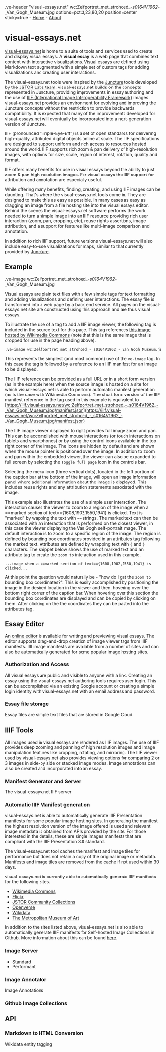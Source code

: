 .ve-header "visual-essays.net" wc:Zelfportret_met_strohoed_-_s0164V1962_-_Van_Gogh_Museum.jpg options=pct:3,23,80,20 position=center sticky=true
    - [Home](/)
    - [About](/about)

# visual-essays.net

[visual-essays.net](https://visual-essays.net) is  home to a suite of tools and services used to create and display visual essays.  A __visual essay__ is a  web page that combines text content with interactive visualizations.  Visual essays are defined using Markdown text augmented with a simple set of custom tags for adding visualizations and creating user interactions.

The visual-essays.net tools were inspired by the [Juncture](https://juncture-digital.org) tools developed by the [JSTOR Labs team](https://labs.jstor.org).  visual-essays.net builds on the concepts represented in Juncture, providing improvements in essay authoring and the use of [IIIF (International Image Interoperability Framework)](https://iiif.io) images.  visual-essays.net provides an environment for evolving and improving the Juncture concepts without the restriction to provide backwards compatibility.  It is expected that many of the improvements developed for visual-essays.net will eventually be incorporated into a next-generation version of Juncture.

IIIF (pronounced “Triple-Eye-Eff”) is a set of open standards for delivering high-quality, attributed digital objects online at scale. The IIIF specifications are designed to support uniform and rich access to resources hosted around the world. IIIF supports rich zoom & pan delivery of high-resolution images, with options for size, scale, region of interest, rotation, quality and format.

IIIF offers many benefits for use in visual essays beyond the ability to just zoom & pan high-resolution images.  For visual essays the IIIF support for attribution and annotation are especially useful.

While offering many benefits, finding, creating, and using IIIF images can be daunting.  That's where the visual-essays.net tools come in.  They are designed to make this as easy as possible.  In many cases as easy as dragging an image from a file hosting site into the visual essays editor.  Behind the scenes the visual-essays.net software performs the work needed to turn a simple image into an IIIF resource providing rich user interaction (zoom, pan, cropping, etc), reuse rights assertions, image attribution, and a support for features like multi-image comparison and annotation.

In addition to rich IIIF support, future versions visual-essays.net will also include easy-to-use visualizations for maps, similar to that currently provided by [Juncture](https://juncture-digital.org).

## Example

.ve-image wc:Zelfportret_met_strohoed_-_s0164V1962_-_Van_Gogh_Museum.jpg

Visual essays are plain text files with a few simple tags for text formatting and adding visualizations and defining user interactions.  The essay file is transformed into a web page by a back end service.  All pages on the visual-essays.net site are constructed using this approach and are thus visual essays.

To illustrate the use of a tag to add a IIIF image viewer, the following tag is included in the source text for this page.  This tag references [this image hosted by Wikimedia Commons](https://commons.wikimedia.org/wiki/File:Zelfportret_met_strohoed_-_s0164V1962_-_Van_Gogh_Museum.jpg) (note that this is the same image that is cropped for use in the page heading above).

```html
.ve-image wc:Zelfportret_met_strohoed_-_s0164V1962_-_Van_Gogh_Museum.jpg
```

This represents the simplest (and most common) use of the `ve-image` tag.  In this case the tag is followed by a reference to an IIIF manifest for an image to be displayed.

The IIIF reference can be provided as a full URL or in a short form version (as in the example here) when the source image is hosted on a site for which visual-essays.net is able to perform automatic manifest generation (as is the case with Wikimedia Commons).  The short form version of the IIIF manifest reference in the tag used in this example is equivalent to [https://iiif.visual-essays.net/wc:Zelfportret_met_strohoed_-_s0164V1962_-_Van_Gogh_Museum.jpg/manifest.json](https://iiif.visual-essays.net/wc:Zelfportret_met_strohoed_-_s0164V1962_-_Van_Gogh_Museum.jpg/manifest.json)

The IIIF image viewer displayed to right provides full image zoom and pan.  This can be accomplished with mouse interactions (or touch interactions on tablets and smartphones) or by using the control icons available in the top right corner of the image.  The icons are hidden by default and are shown when the mouse pointer is positioned over the image.  In addition to zoom and pan within the embedded viewer, the viewer can also be expanded to full screen by selecting the `Toggle full page` icon in the controls bar.

Selecting the menu icon (three vertical dots), located in the left portion of the caption bar at the bottom of the image, will open an image information panel where additional information about the image is displayed.  This includes reuse rights and any attribution statements associated with the image.

This example also illustrates the use of a simple user interaction.  The interaction causes the viewer to zoom to a region of the image when a ==marked section of text=={1608,1902,1550,1941} is clicked.  Text is "marked" by wapping the text with `==` strings.  The marked text can then be associated with an interaction that is performed on the closest viewer, in this case the viewer displaying the Van Gogh self-portrait image.  The default interaction is to zoom to a specific region of the image.  The region is defined by bounding box coordinates provided in an attributes tag following the marked text.  Attributes are defined by wrapping text with `{` and `}` characters.  The snippet below shows the use of marked text and an attribute tag to create the `zoom to` interaction used in this example.

```
...image when a ==marked section of text=={1608,1902,1550,1941} is clicked...
```

At this point the question would naturally be - "how do I get the `zoom to` bounding box coordinates?".  This is easily accomplished by positioning the image in the desired location in the viewer and then. hovering over the bottom right corner of the caption bar.  When hovering over this section the bounding box coordinates are displayed and can be copied by clicking on them.  After clicking on the the coordinates they can be pasted into the attributes tag.

## Essay Editor

An [online editor](https://editor.visual-essays.net) is available for writing and previewing visual essays. The editor supports drag-and-drop creation of image viewer tags from IIIF manifests.  IIII image manifests are available from a number of sites and can also be automatically generated for some popular image hosting sites.

### Authorization and Access

All visual essays are public and visible to anyone with a link.  Creating an essay using the visual-essays.net authoring tools requires user login.  This can be accomplished via an existing Google account or creating a simple login identity with visual-essays.net with an email address and password.

### Essay file storage

Essay files are simple text files that are stored in Google Cloud.  

## IIIF Tools

All images used in visual essays are rendered as IIIF images.  The use of IIIF provides deep zooming and panning of high resolution images and image manipulation features like cropping, rotating, and mirroring.  The IIIF viewer used by visual-essays.net also provides viewing options for comparing 2 or 3 images in side-by side or stacked image modes.  Image annotations can also be created and incorporated into an essay.

### Manifest Generator and Server

The visual-essays.net IIIF server 

### Automatic IIIF Manifest generation

visual-essays.net is able to automatically generate IIIF Presentation manifests for some popular image hosting sites.  In generating the manifest the highest resolution version of the image offered is used and relevant image metadata is obtained from APIs provided by the site.  For those interested in the details, these are single images manifests that are compliant with the IIIF Presentation 3.0 standard.

The visual-essays.net tool caches the manifest and image tiles for performance but does not retain a copy of the original image or metadata.  Manifests and image tiles are removed from the cache if not used within 30 days.  

visual-essays.net is currently able to automatically generate IIIF manifests for the following sites.
- [Wikimedia Commons](https://commons.wikimedia.org/wiki/Main_Page)
- [Flickr](https://www.flickr.com/explore)
- [JSTOR Community Collections](https://about.jstor.org/whats-in-jstor/open-community-collections/)
- [Openverse](https://wordpress.org/openverse/)
- [Wikidata](https://www.wikidata.org/wiki/Wikidata:Main_Page)
- [The Metropolitan Museum of Art](https://www.metmuseum.org/art/collection/search)

In addition to the sites listed above, visual-essays.net is also able to automatically generate IIIF manifests for Self-hosted Image Collections in Github.  More information about this can be found [here]().

### Image Server

- Standard
- Performant

### Image Annotator

Image Annotations

### Github Image Collections

## API

### Markdown to HTML Conversion

Wikidata entity tagging
